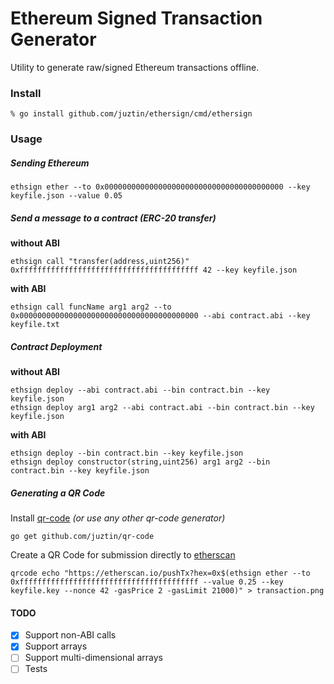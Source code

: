 # Ethereum Signed Transaction Generator

Utility to generate raw/signed Ethereum transactions offline.

### Install

```shell
% go install github.com/juztin/ethersign/cmd/ethersign
```

### Usage

##### Sending Ethereum

```
ethsign ether --to 0x0000000000000000000000000000000000000000 --key keyfile.json --value 0.05
```

##### Send a message to a contract _(ERC-20 transfer)_

**without ABI**
```
ethsign call "transfer(address,uint256)" 0xffffffffffffffffffffffffffffffffffffffff 42 --key keyfile.json
```

**with ABI**
```
ethsign call funcName arg1 arg2 --to 0x0000000000000000000000000000000000000000 --abi contract.abi --key keyfile.txt
```

##### Contract Deployment

**without ABI**
```
ethsign deploy --abi contract.abi --bin contract.bin --key keyfile.json
ethsign deploy arg1 arg2 --abi contract.abi --bin contract.bin --key keyfile.json
```
**with ABI**
```
ethsign deploy --bin contract.bin --key keyfile.json
ethsign deploy constructor(string,uint256) arg1 arg2 --bin contract.bin --key keyfile.json
```


##### Generating a QR Code

Install [qr-code](https://github.com/juztin/qr-code) _(or use any other qr-code generator)_
```
go get github.com/juztin/qr-code
```

Create a QR Code for submission directly to [etherscan](https://etherscan.io)
```
qrcode echo "https://etherscan.io/pushTx?hex=0x$(ethsign ether --to 0xffffffffffffffffffffffffffffffffffffffff --value 0.25 --key keyfile.key --nonce 42 -gasPrice 2 -gasLimit 21000)" > transaction.png
```


#### TODO

 - [x] Support non-ABI calls
 - [x] Support arrays
 - [ ] Support multi-dimensional arrays
 - [ ] Tests
